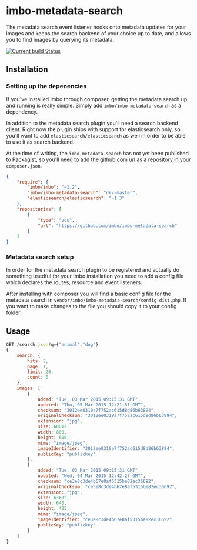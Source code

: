 # imbo-metadata-search
The metadata search event listener hooks onto metadata updates for your images and keeps the search backend of your choice up to date, and allows you to find images by querying its metadata.

[![Current build Status](https://secure.travis-ci.org/imbo/imbo-metadata-search.png)](http://travis-ci.org/imbo/imbo-metadata-search)

## Installation
### Setting up the depenencies
If you've installed Imbo through composer, getting the metadata search up and running is really simple. Simply add `imbo/imbo-metadata-search` as a dependency. 

In addition to the metadata search plugin you'll need a search backend client. Right now the plugin ships with support for elasticsearch only, so you'll want to add `elasticsearch/elasticsearch` as well in order to be able to use it as search backend.

At the time of writing, the `imbo-metadata-search` has not yet been published to [Packagist](http://packagist.com), so you'll need to add the github.com url as a repository in your `composer.json`.

```json
{
    "require": {
        "imbo/imbo": "~1.2",
        "imbo/imbo-metadata-search": "dev-master",
        "elasticsearch/elasticsearch": "~1.3"
    },
    "repositories": [
        {
            "type": "vcs",
            "url": "https://github.com/imbo/imbo-metadata-search"
        }
    ]
}
```

### Metadata search setup
In order for the metadata search plugin to be registered and actually do something usedful for your Imbo installation you need to add a config file which declares the routes, resource and event listeners. 

After installing with composer you will find a basic config file for the metadata search in `vendor/imbo/imbo-metadata-search/config.dist.php`. If you want to make changes to the file you should copy it to your config folder.

## Usage
```js
GET /search.json?q={"animal":"dog"}
{
    search: {
        hits: 2,
        page: 1,
        limit: 20,
        count: 0
    },
    images: [
        {
            added: "Tue, 03 Mar 2015 09:15:31 GMT",
            updated: "Thu, 05 Mar 2015 12:21:51 GMT",
            checksum: "3012ee0319a7f752ac615d8d86b63894",
            originalChecksum: "3012ee0319a7f752ac615d8d86b63894",
            extension: "jpg",
            size: 68012,
            width: 800,
            height: 600,
            mime: "image/jpeg",
            imageIdentifier: "3012ee0319a7f752ac615d8d86b63894",
            publicKey: "publickey"
        },
        {
            added: "Tue, 03 Mar 2015 09:15:31 GMT",
            updated: "Wed, 04 Mar 2015 12:42:27 GMT",
            checksum: "ce3e8c3de4b67e8af5315be82ec36692",
            originalChecksum: "ce3e8c3de4b67e8af5315be82ec36692",
            extension: "jpg",
            size: 63602,
            width: 640,
            height: 425,
            mime: "image/jpeg",
            imageIdentifier: "ce3e8c3de4b67e8af5315be82ec36692",
            publicKey: "publickey"
        }
    ]
}
```
